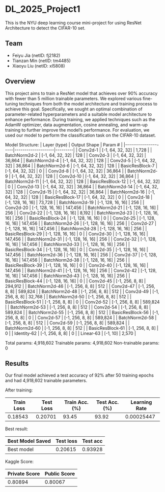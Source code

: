 # DL_2025_Project1
This is the NYU deep learning course mini-project for using ResNet Architecture to detect the CIFAR-10 set.

## Team 
- Feiyu Jia (netID: fj2182)
- Tianzan Min (netID: tm4485)
- Xiaoyu Liu (netID: xl5808)

## Overview
This project aims to train a ResNet model that achieves over 90% accuracy with fewer than 5 million trainable parameters. We explored various fine-tuning techniques from both the model architecture and training process to achieve this goal. Specifically, we sought an optimal combination of parameter-related hyperparameters and a suitable model architecture to enhance performance. During training, we applied techniques such as the AdamW optimizer, data augmentation, cosine annealing, and warm-up training to further improve the model’s performance. For evaluation, we used our model to perform the classification task on the CIFAR-10 dataset.

Model Structure:
| Layer (type)        | Output Shape        | Param #  |
|---------------------|--------------------|---------|
| Conv2d-1           | [-1, 64, 32, 32]    | 1,728   |
| BatchNorm2d-2      | [-1, 64, 32, 32]    | 128     |
| Conv2d-3           | [-1, 64, 32, 32]    | 36,864  |
| BatchNorm2d-4      | [-1, 64, 32, 32]    | 128     |
| Conv2d-5           | [-1, 64, 32, 32]    | 36,864  |
| BatchNorm2d-6      | [-1, 64, 32, 32]    | 128     |
| BasicResBlock-7    | [-1, 64, 32, 32]    | 0       |
| Conv2d-8           | [-1, 64, 32, 32]    | 36,864  |
| BatchNorm2d-9      | [-1, 64, 32, 32]    | 128     |
| Conv2d-10          | [-1, 64, 32, 32]    | 36,864  |
| BatchNorm2d-11     | [-1, 64, 32, 32]    | 128     |
| BasicResBlock-12   | [-1, 64, 32, 32]    | 0       |
| Conv2d-13          | [-1, 64, 32, 32]    | 36,864  |
| BatchNorm2d-14     | [-1, 64, 32, 32]    | 128     |
| Conv2d-15          | [-1, 64, 32, 32]    | 36,864  |
| BatchNorm2d-16     | [-1, 64, 32, 32]    | 128     |
| BasicResBlock-17   | [-1, 64, 32, 32]    | 0       |
| Conv2d-18          | [-1, 128, 16, 16]   | 73,728  |
| BatchNorm2d-19     | [-1, 128, 16, 16]   | 256     |
| Conv2d-20          | [-1, 128, 16, 16]   | 147,456 |
| BatchNorm2d-21     | [-1, 128, 16, 16]   | 256     |
| Conv2d-22          | [-1, 128, 16, 16]   | 8,192   |
| BatchNorm2d-23     | [-1, 128, 16, 16]   | 256     |
| BasicResBlock-24   | [-1, 128, 16, 16]   | 0       |
| Conv2d-25          | [-1, 128, 16, 16]   | 147,456 |
| BatchNorm2d-26     | [-1, 128, 16, 16]   | 256     |
| Conv2d-27          | [-1, 128, 16, 16]   | 147,456 |
| BatchNorm2d-28     | [-1, 128, 16, 16]   | 256     |
| BasicResBlock-29   | [-1, 128, 16, 16]   | 0       |
| Conv2d-30          | [-1, 128, 16, 16]   | 147,456 |
| BatchNorm2d-31     | [-1, 128, 16, 16]   | 256     |
| Conv2d-32          | [-1, 128, 16, 16]   | 147,456 |
| BatchNorm2d-33     | [-1, 128, 16, 16]   | 256     |
| BasicResBlock-34   | [-1, 128, 16, 16]   | 0       |
| Conv2d-35          | [-1, 128, 16, 16]   | 147,456 |
| BatchNorm2d-36     | [-1, 128, 16, 16]   | 256     |
| Conv2d-37          | [-1, 128, 16, 16]   | 147,456 |
| BatchNorm2d-38     | [-1, 128, 16, 16]   | 256     |
| BasicResBlock-39   | [-1, 128, 16, 16]   | 0       |
| Conv2d-40          | [-1, 128, 16, 16]   | 147,456 |
| BatchNorm2d-41     | [-1, 128, 16, 16]   | 256     |
| Conv2d-42          | [-1, 128, 16, 16]   | 147,456 |
| BatchNorm2d-43     | [-1, 128, 16, 16]   | 256     |
| BasicResBlock-44   | [-1, 128, 16, 16]   | 0       |
| Conv2d-45          | [-1, 256, 8, 8]     | 294,912 |
| BatchNorm2d-46     | [-1, 256, 8, 8]     | 512     |
| Conv2d-47          | [-1, 256, 8, 8]     | 589,824 |
| BatchNorm2d-48     | [-1, 256, 8, 8]     | 512     |
| Conv2d-49          | [-1, 256, 8, 8]     | 32,768  |
| BatchNorm2d-50     | [-1, 256, 8, 8]     | 512     |
| BasicResBlock-51   | [-1, 256, 8, 8]     | 0       |
| Conv2d-52          | [-1, 256, 8, 8]     | 589,824 |
| BatchNorm2d-53     | [-1, 256, 8, 8]     | 512     |
| Conv2d-54          | [-1, 256, 8, 8]     | 589,824 |
| BatchNorm2d-55     | [-1, 256, 8, 8]     | 512     |
| BasicResBlock-56   | [-1, 256, 8, 8]     | 0       |
| Conv2d-57          | [-1, 256, 8, 8]     | 589,824 |
| BatchNorm2d-58     | [-1, 256, 8, 8]     | 512     |
| Conv2d-59          | [-1, 256, 8, 8]     | 589,824 |
| BatchNorm2d-60     | [-1, 256, 8, 8]     | 512     |
| BasicResBlock-61   | [-1, 256, 8, 8]     | 0       |
| Identity-62        | [-1, 256, 8, 8]     | 0       |
| Linear-63          | [-1, 10]            | 2,570   |


Total params: 4,918,602
Trainable params: 4,918,602
Non-trainable params: 0

## Results
Our final model achieved a test accuracy of 92% after 50 training epochs and had 4,918,602 trainable parameters.

After training:

Train Loss|Test Loss|Train Acc.(%)|Test Acc.(%) |Learning Rate
--------|---------|---------|---------|-----
0.18543|0.20701|93.45|93.92|0.00025447

Best result:

Best Model Saved|Test loss|Test acc
---|---|---
Best model|0.20615|0.93928

Kaggle Score:

Private Score|Public Score
-------------|------------
0.80894|0.80067